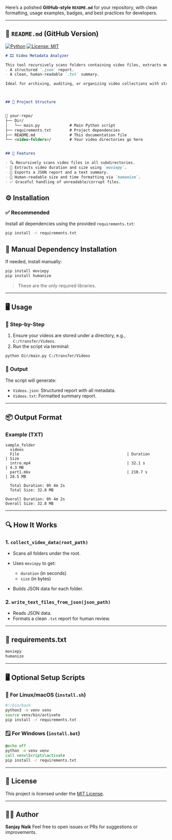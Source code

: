 Here’s a polished **GitHub-style `README.md`** for your repository, with clean formatting, usage examples, badges, and best practices for developers.

---

## 📘 `README.md` (GitHub Version)

[![Python](https://img.shields.io/badge/Python-3.7%2B-blue.svg)](https://www.python.org/)
[![License: MIT](https://img.shields.io/badge/License-MIT-green.svg)](https://opensource.org/licenses/MIT)


```markdown
# 🎞️ Video Metadata Analyzer

This tool recursively scans folders containing video files, extracts metadata (duration and size), and outputs:
- A structured `.json` report.
- A clean, human-readable `.txt` summary.

Ideal for archiving, auditing, or organizing video collections with structured metadata.



## 📂 Project Structure


📁 your-repo/
├── Dir/
│   └── main.py             # Main Python script
├── requirements.txt        # Project dependencies
├── README.md               # This documentation file
└── <video-folders>/        # Your video directories go here


## 🚀 Features

- 🔍 Recursively scans video files in all subdirectories.
- 📏 Extracts video duration and size using `moviepy`.
- 📄 Exports a JSON report and a text summary.
- 🧠 Human-readable size and time formatting via `humanize`.
- ✅ Graceful handling of unreadable/corrupt files.


````

## ⚙️ Installation

### ✅ Recommended

Install all dependencies using the provided `requirements.txt`:

```bash
pip install -r requirements.txt
```

## 🧰 Manual Dependency Installation

If needed, install manually:

```bash
pip install moviepy
pip install humanize
```

> These are the only required libraries.

---

## 🖥️ Usage

### 🔧 Step-by-Step

1. Ensure your videos are stored under a directory, e.g., `C:/transfer/Videos`.
2. Run the script via terminal:

```bash
python Dir/main.py C:/transfer/Videos
```

### 📝 Output

The script will generate:

* `Videos.json`: Structured report with all metadata.
* `Videos.txt`: Formatted summary report.

---

## 📦 Output Format

### Example (TXT)

```
sample_folder
  videos
  File                                               | Duration       | Size
  intro.mp4                                          | 32.1 s         | 4.3 MB
  part1.mkv                                          | 210.7 s        | 28.5 MB

  Total Duration: 0h 4m 2s
  Total Size: 32.8 MB

Overall Duration: 0h 4m 2s
Overall Size: 32.8 MB
```

---

## 🔍 How It Works

### 1. `collect_video_data(root_path)`

* Scans all folders under the root.
* Uses `moviepy` to get:

  * `duration` (in seconds)
  * `size` (in bytes)
* Builds JSON data for each folder.

### 2. `write_text_files_from_json(json_path)`

* Reads JSON data.
* Formats a clean `.txt` report for human review.

---

## 📜 requirements.txt

```txt
moviepy
humanize
```

---

## 🖥️ Optional Setup Scripts

### 🐧 For Linux/macOS (`install.sh`)

```bash
#!/bin/bash
python3 -m venv venv
source venv/bin/activate
pip install -r requirements.txt
```

### 🪟 For Windows (`install.bat`)

```bat
@echo off
python -m venv venv
call venv\Scripts\activate
pip install -r requirements.txt
```

---

## 📄 License

This project is licensed under the [MIT License](https://opensource.org/licenses/MIT).

---

## 👨‍💻 Author

**Sanjay Naik**
Feel free to open issues or PRs for suggestions or improvements.

```
